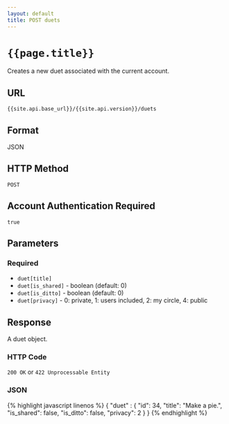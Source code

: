 ```yaml
---
layout: default
title: POST duets
---
```

# `{{page.title}}`

Creates a new duet associated with the current account.

## URL

`{{site.api.base_url}}/{{site.api.version}}/duets`

## Format

JSON

## HTTP Method

`POST`

## Account Authentication Required

`true`

## Parameters

### Required

* `duet[title]`
* `duet[is_shared]` - boolean (default: 0)
* `duet[is_ditto]` - boolean (default: 0)
* `duet[privacy]` - 0: private, 1: users included, 2: my circle, 4: public

## Response

A duet object.

### HTTP Code

`200 OK` or `422 Unprocessable Entity`

### JSON

{% highlight javascript linenos %}
{
    "duet" : {
      "id": 34,
      "title": "Make a pie.",
      "is_shared": false,
      "is_ditto": false,
      "privacy": 2
    }
}
{% endhighlight %}